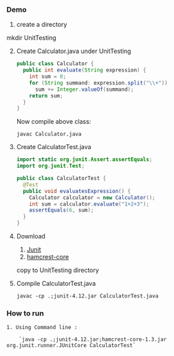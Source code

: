 ### Demo ###

1. create a directory

mkdir UnitTesting

2. Create Calculator.java under UnitTesting

	```java
	public class Calculator {
	  public int evaluate(String expression) {
	    int sum = 0;
	    for (String summand: expression.split("\\+"))
	      sum += Integer.valueOf(summand);
	    return sum;
	  }
	}
	```

   Now compile above class:

	`javac Calculator.java`

3. Create CalculatorTest.java

	```java
	import static org.junit.Assert.assertEquals;
	import org.junit.Test;

	public class CalculatorTest {
	  @Test
	  public void evaluatesExpression() {
	    Calculator calculator = new Calculator();
	    int sum = calculator.evaluate("1+2+3");
	    assertEquals(6, sum);
	  }
	}
	```	
4. Download	
	
	1. [Junit](https://github.com/junit-team/junit4/releases)
	1. [hamcrest-core](http://search.maven.org/remotecontent?filepath=org/hamcrest/hamcrest-core/1.3/hamcrest-core-1.3.jar)

	copy to UnitTesting directory

4. Compile CalculatorTest.java

	`javac -cp .;junit-4.12.jar CalculatorTest.java`

### How to run ###	

	1. Using Command line : 
	
		`java -cp .;junit-4.12.jar;hamcrest-core-1.3.jar org.junit.runner.JUnitCore CalculatorTest`	